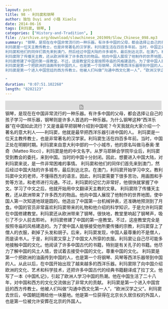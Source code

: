 ```yaml
---
layout: post
title: 98 - 利玛窦和钢琴
author: 独怡 Duyi and 小璐 Xiaolu
date: 2014-06-16
tags: [利玛窦, 钢琴, ]
categories: ["History-and-Tradition", ]
file: //archive.org/download/slowchinese_201909/Slow_Chinese_098.mp3
summary: "钢琴，是现在在中国非常流行的一种乐器。有许多中国的父母，都会选择让自己的孩子学习一样乐器，钢琴则是许多人首选的一种乐器。为什么钢琴这种“西洋乐器”在中国如此流行？又是谁最早把钢琴介绍到中国呢？今天我就向大家介绍一个著名的意大利人——利玛窦，他就是最早把西洋乐器引进中国的人。
利玛窦是一位天主教传教士，也是非常著名的汉学家。利玛窦生活在四百多年前。当时，中国正处在明朝时期。利玛窦来自意大利中部的一个小城市，他的原名叫做马泰奥·里奇（Matteo Ricci），利玛窦是他的中文名字。从罗马耶稣会学院毕业后，利玛窦受到教会的委托，来到中国。当时的中国十分封闭。因此，想要进入中国大陆，对利玛窦来说，是一件非常困难的事情。
利玛窦和他们的同伴们首先来到澳门，然后经过中国大陆的许多城市，最后到达北京。在澳门，利玛窦开始学习中文。教利玛窦中文的老师，不懂得西方的语言。因此，利玛窦需要下很多苦功，用画图和手势等方法，和老师进行沟通。不过，利玛窦的记忆力非常好，他很快就掌握了中文。学习了中文之后，他就开始用中文翻译天主教的文章。
利玛窦除了传播天主教，还从欧洲带来了许多西方的物品。他向中国人展现了他制作的世界地图，使中国人第一次知道地球是圆的。他造出了中国第一台机械钟表，还准确地预测到了月食。中国的官员非常喜欢利玛窦带来的礼物和他介绍的科学知识，于是允许利玛窦在中国修建教堂。利玛窦还从欧洲带来了钢琴。很快地，教堂里响起了钢琴声，吸引了不少人前去聆听。
利玛窦修建了中国的第一座教堂。不过，这座教堂完全是按照寺庙的风格建造的。为了使中国人能够接受他所要传播的宗教，利玛窦穿上了僧人的衣服，剃掉了头发和胡子。后来，利玛窦发现，中国人最尊重的不是僧人，而是读书人。于是，利玛窦又穿上了中国文人所穿的衣服。利玛窦让自己尽可能多地接触中国的文化。他阅读了许多中国古代的书籍，特别是有关孔子的书籍。他尽力了解中国的风土人情，尝试着去接受中国的文化，尊重中国的文化。
利玛窦是第一个把欧洲的油画传到中国的人，也是第一个将钢琴、风琴等西洋乐器带到中国的人。从此以后，在中国开始出现了越来越多的西洋乐器。利玛窦除了向中国介绍欧洲的文化、艺术和科学技术，还把许多中国古代的经典书籍翻译成了拉丁文。他写了一本《中国札记》，引起了欧洲人学习中国的热潮。他在中国生活了二十八年，对中国和西方的文化交流做出了非常大的贡献。
利玛窦是第一个进入中国宫廷的西方传教士。他被人们叫做“沟通中西文化第一人”，“欧洲汉学之父”。利玛窦去世后，中国朝廷赐给他一块墓地。他是第一位获得在北京长久居住权的外国人，也是第一位被允许安葬在北京的外国人。
 
"
duration: "0:07:51.102268"
length: "8282123"
---
```


<iframe src="https://archive.org/embed/slowchinese_201909/Slow_Chinese_098.mp3" width="500" height="30" frameborder="0" webkitallowfullscreen="true" mozallowfullscreen="true" allowfullscreen></iframe>
钢琴，是现在在中国非常流行的一种乐器。有许多中国的父母，都会选择让自己的孩子学习一样乐器，钢琴则是许多人首选的一种乐器。为什么钢琴这种“西洋乐器”在中国如此流行？又是谁最早把钢琴介绍到中国呢？今天我就向大家介绍一个著名的意大利人——利玛窦，他就是最早把西洋乐器引进中国的人。
利玛窦是一位天主教传教士，也是非常著名的汉学家。利玛窦生活在四百多年前。当时，中国正处在明朝时期。利玛窦来自意大利中部的一个小城市，他的原名叫做马泰奥·里奇（Matteo Ricci），利玛窦是他的中文名字。从罗马耶稣会学院毕业后，利玛窦受到教会的委托，来到中国。当时的中国十分封闭。因此，想要进入中国大陆，对利玛窦来说，是一件非常困难的事情。
利玛窦和他们的同伴们首先来到澳门，然后经过中国大陆的许多城市，最后到达北京。在澳门，利玛窦开始学习中文。教利玛窦中文的老师，不懂得西方的语言。因此，利玛窦需要下很多苦功，用画图和手势等方法，和老师进行沟通。不过，利玛窦的记忆力非常好，他很快就掌握了中文。学习了中文之后，他就开始用中文翻译天主教的文章。
利玛窦除了传播天主教，还从欧洲带来了许多西方的物品。他向中国人展现了他制作的世界地图，使中国人第一次知道地球是圆的。他造出了中国第一台机械钟表，还准确地预测到了月食。中国的官员非常喜欢利玛窦带来的礼物和他介绍的科学知识，于是允许利玛窦在中国修建教堂。利玛窦还从欧洲带来了钢琴。很快地，教堂里响起了钢琴声，吸引了不少人前去聆听。
利玛窦修建了中国的第一座教堂。不过，这座教堂完全是按照寺庙的风格建造的。为了使中国人能够接受他所要传播的宗教，利玛窦穿上了僧人的衣服，剃掉了头发和胡子。后来，利玛窦发现，中国人最尊重的不是僧人，而是读书人。于是，利玛窦又穿上了中国文人所穿的衣服。利玛窦让自己尽可能多地接触中国的文化。他阅读了许多中国古代的书籍，特别是有关孔子的书籍。他尽力了解中国的风土人情，尝试着去接受中国的文化，尊重中国的文化。
利玛窦是第一个把欧洲的油画传到中国的人，也是第一个将钢琴、风琴等西洋乐器带到中国的人。从此以后，在中国开始出现了越来越多的西洋乐器。利玛窦除了向中国介绍欧洲的文化、艺术和科学技术，还把许多中国古代的经典书籍翻译成了拉丁文。他写了一本《中国札记》，引起了欧洲人学习中国的热潮。他在中国生活了二十八年，对中国和西方的文化交流做出了非常大的贡献。
利玛窦是第一个进入中国宫廷的西方传教士。他被人们叫做“沟通中西文化第一人”，“欧洲汉学之父”。利玛窦去世后，中国朝廷赐给他一块墓地。他是第一位获得在北京长久居住权的外国人，也是第一位被允许安葬在北京的外国人。
 
